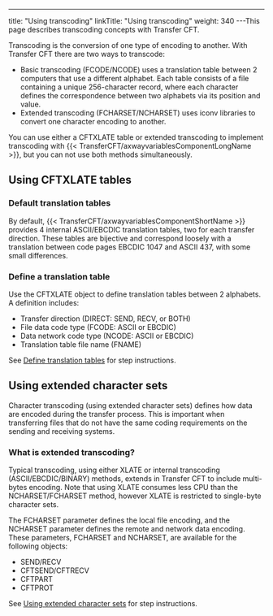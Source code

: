---
title: "Using transcoding"
linkTitle: "Using transcoding"
weight: 340
---This page describes transcoding concepts with Transfer CFT.

Transcoding is the conversion of one type of encoding to another. With Transfer CFT there are two ways to transcode:

- Basic transcoding (FCODE/NCODE) uses a translation table between 2 computers that use a different alphabet. Each table consists of a file containing a unique 256-character record, where each character defines the correspondence between two alphabets via its position and value.
- Extended transcoding (FCHARSET/NCHARSET) uses iconv libraries to convert one character encoding to another.

You can use either a CFTXLATE table or extended transcoding to implement transcoding with {{< TransferCFT/axwayvariablesComponentLongName  >}}, but you can not use both methods simultaneously.

## Using CFTXLATE tables

<span id="Create"></span>

### Default translation tables

By default, {{< TransferCFT/axwayvariablesComponentShortName  >}} provides 4 internal ASCII/EBCDIC translation
tables, two for each transfer direction. These tables are bijective and correspond loosely with a translation between code pages EBCDIC 1047 and ASCII 437, with some small differences.

### Define a translation table

Use the CFTXLATE object to define translation tables between 2 alphabets. A definition includes:

- Transfer direction (DIRECT: SEND, RECV, or BOTH)
- File data code
    type (FCODE: ASCII or EBCDIC)
- Data network
    code type (NCODE: ASCII or EBCDIC)
- Translation table file name (FNAME)

See <a href="translation_table_concepts" class="MCXref xref">Define translation
tables</a> for step instructions.

## Using extended character sets

Character transcoding (using extended character sets) defines how data are encoded during the transfer process. This is important when transferring files that do not have the same coding requirements on the sending and receiving systems.

### What is extended transcoding?

Typical transcoding, using either XLATE or internal transcoding (ASCII/EBCDIC/BINARY) methods, extends in Transfer CFT to include multi-bytes encoding. Note that using XLATE consumes less CPU than the NCHARSET/FCHARSET method, however XLATE is restricted to single-byte character sets.

The FCHARSET parameter defines the local file encoding, and the NCHARSET
parameter defines the remote and network data encoding. These parameters, FCHARSET and NCHARSET, are available for the following objects:

- SEND/RECV
- CFTSEND/CFTRECV
- CFTPART
- CFTPROT

See [Using extended character sets](use_extended_character_sets) for step instructions.
